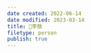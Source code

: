 ```yaml
---
date created: 2022-06-14
date modified: 2023-03-14
title: 🧑李敖
filetype: person
publish: true
---
```


